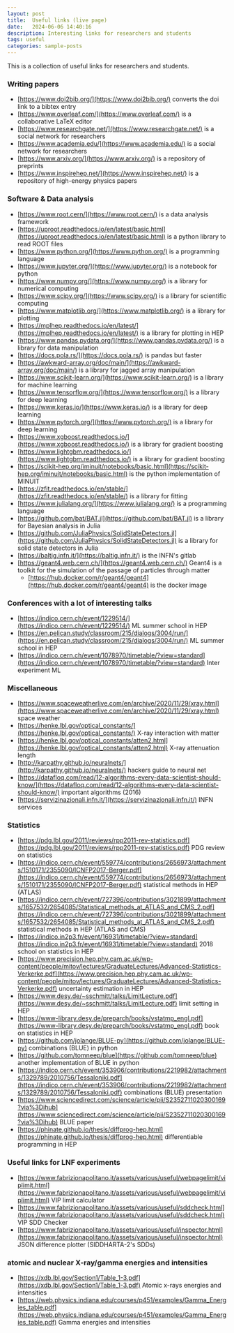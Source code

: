 ```yaml
---
layout: post
title:  Useful links (live page)
date:   2024-06-06 14:40:16
description: Interesting links for researchers and students
tags: useful
categories: sample-posts
---
```


This is a collection of useful links for researchers and students.

### Writing papers

* [https://www.doi2bib.org/](https://www.doi2bib.org/) converts the doi link to a bibtex entry
* [https://www.overleaf.com/](https://www.overleaf.com/) is a collaborative LaTeX editor
* [https://www.researchgate.net/](https://www.researchgate.net/) is a social network for researchers
* [https://www.academia.edu/](https://www.academia.edu/) is a social network for researchers
* [https://www.arxiv.org/](https://www.arxiv.org/) is a repository of preprints
* [https://www.inspirehep.net/](https://www.inspirehep.net/) is a repository of high-energy physics papers

### Software & Data analysis
* [https://www.root.cern/](https://www.root.cern/) is a data analysis framework
* [https://uproot.readthedocs.io/en/latest/basic.html](https://uproot.readthedocs.io/en/latest/basic.html) is a python library to read ROOT files
* [https://www.python.org/](https://www.python.org/) is a programming language
* [https://www.jupyter.org/](https://www.jupyter.org/) is a notebook for python
* [https://www.numpy.org/](https://www.numpy.org/) is a library for numerical computing
* [https://www.scipy.org/](https://www.scipy.org/) is a library for scientific computing
* [https://www.matplotlib.org/](https://www.matplotlib.org/) is a library for plotting
* [https://mplhep.readthedocs.io/en/latest/](https://mplhep.readthedocs.io/en/latest/) is a library for plotting in HEP
* [https://www.pandas.pydata.org/](https://www.pandas.pydata.org/) is a library for data manipulation
* [https://docs.pola.rs/](https://docs.pola.rs/) is pandas but faster
* [https://awkward-array.org/doc/main/](https://awkward-array.org/doc/main/) is a library for jagged array manipulation
* [https://www.scikit-learn.org/](https://www.scikit-learn.org/) is a library for machine learning
* [https://www.tensorflow.org/](https://www.tensorflow.org/) is a library for deep learning
* [https://www.keras.io/](https://www.keras.io/) is a library for deep learning
* [https://www.pytorch.org/](https://www.pytorch.org/) is a library for deep learning
* [https://www.xgboost.readthedocs.io/](https://www.xgboost.readthedocs.io/) is a library for gradient boosting
* [https://www.lightgbm.readthedocs.io/](https://www.lightgbm.readthedocs.io/) is a library for gradient boosting
* [https://scikit-hep.org/iminuit/notebooks/basic.html](https://scikit-hep.org/iminuit/notebooks/basic.html) is the python implementation of MINUIT
* [https://zfit.readthedocs.io/en/stable/](https://zfit.readthedocs.io/en/stable/) is a library for fitting
* [https://www.julialang.org/](https://www.julialang.org/) is a programming language
* [https://github.com/bat/BAT.jl](https://github.com/bat/BAT.jl) is a library for Bayesian analysis in Julia
* [https://github.com/JuliaPhysics/SolidStateDetectors.jl](https://github.com/JuliaPhysics/SolidStateDetectors.jl) is a library for solid state detectors in Julia
* [https://baltig.infn.it/](https://baltig.infn.it/) is the INFN's gitlab
* [https://geant4.web.cern.ch/](https://geant4.web.cern.ch/) Geant4 is a toolkit for the simulation of the passage of particles through matter
    * [https://hub.docker.com/r/geant4/geant4](https://hub.docker.com/r/geant4/geant4) is the docker image

### Conferences with a lot of interesting talks
* [https://indico.cern.ch/event/1229514/](https://indico.cern.ch/event/1229514/) ML summer school in HEP
* [https://en.pelican.study/classroom/215/dialogs/3004/run/](https://en.pelican.study/classroom/215/dialogs/3004/run/) ML summer school in HEP
* [https://indico.cern.ch/event/1078970/timetable/?view=standard](https://indico.cern.ch/event/1078970/timetable/?view=standard) Inter experiment ML

### Miscellaneous
* [https://www.spaceweatherlive.com/en/archive/2020/11/29/xray.html](https://www.spaceweatherlive.com/en/archive/2020/11/29/xray.html) space weather
* [https://henke.lbl.gov/optical_constants/](https://henke.lbl.gov/optical_constants/) X-ray interaction with matter
* [https://henke.lbl.gov/optical_constants/atten2.html](https://henke.lbl.gov/optical_constants/atten2.html) X-ray attenuation length
* [http://karpathy.github.io/neuralnets/](http://karpathy.github.io/neuralnets/) hackers guide to neural net
* [https://datafloq.com/read/12-algorithms-every-data-scientist-should-know/](https://datafloq.com/read/12-algorithms-every-data-scientist-should-know/) important algorithms (2016)
* [https://servizinazionali.infn.it/](https://servizinazionali.infn.it/) INFN services

### Statistics
* [https://pdg.lbl.gov/2011/reviews/rpp2011-rev-statistics.pdf](https://pdg.lbl.gov/2011/reviews/rpp2011-rev-statistics.pdf) PDG review on statistics
* [https://indico.cern.ch/event/559774/contributions/2656973/attachments/1510171/2355090/ICNFP2017-Berger.pdf](https://indico.cern.ch/event/559774/contributions/2656973/attachments/1510171/2355090/ICNFP2017-Berger.pdf) statistical methods in HEP (ATLAS)
* [https://indico.cern.ch/event/727396/contributions/3021899/attachments/1657532/2654085/Statistical_methods_at_ATLAS_and_CMS_2.pdf](https://indico.cern.ch/event/727396/contributions/3021899/attachments/1657532/2654085/Statistical_methods_at_ATLAS_and_CMS_2.pdf) statistical methods in HEP (ATLAS and CMS)
* [https://indico.in2p3.fr/event/16931/timetable/?view=standard](https://indico.in2p3.fr/event/16931/timetable/?view=standard) 2018 school on statistics in HEP
* [https://www.precision.hep.phy.cam.ac.uk/wp-content/people/mitov/lectures/GraduateLectures/Advanced-Statistics-Verkerke.pdf](https://www.precision.hep.phy.cam.ac.uk/wp-content/people/mitov/lectures/GraduateLectures/Advanced-Statistics-Verkerke.pdf) uncertainty estimation in HEP
* [https://www.desy.de/~sschmitt/talks/LimitLecture.pdf](https://www.desy.de/~sschmitt/talks/LimitLecture.pdf) limit setting in HEP
* [https://www-library.desy.de/preparch/books/vstatmp_engl.pdf](https://www-library.desy.de/preparch/books/vstatmp_engl.pdf) book on statistics in HEP
* [https://github.com/jolange/BLUE-py](https://github.com/jolange/BLUE-py) combinations (BLUE) in python
* [https://github.com/tomneep/blue](https://github.com/tomneep/blue) another implementation of BLUE in python
* [https://indico.cern.ch/event/353906/contributions/2219982/attachments/1329789/2010756/Tessaloniki.pdf](https://indico.cern.ch/event/353906/contributions/2219982/attachments/1329789/2010756/Tessaloniki.pdf) combinations (BLUE) presentation
* [https://www.sciencedirect.com/science/article/pii/S2352711020300169?via%3Dihub](https://www.sciencedirect.com/science/article/pii/S2352711020300169?via%3Dihub) BLUE paper
* [https://phinate.github.io/thesis/diffprog-hep.html](https://phinate.github.io/thesis/diffprog-hep.html) differentiable programming in HEP

### Useful links for LNF experiments
* [https://www.fabrizionapolitano.it/assets/various/useful/webpagelimit/viplimit.html](https://www.fabrizionapolitano.it/assets/various/useful/webpagelimit/viplimit.html) VIP limit calculator
* [https://www.fabrizionapolitano.it/assets/various/useful/sddcheck.html](https://www.fabrizionapolitano.it/assets/various/useful/sddcheck.html) VIP SDD Checker
* [https://www.fabrizionapolitano.it/assets/various/useful/inspector.html](https://www.fabrizionapolitano.it/assets/various/useful/inspector.html) JSON difference plotter (SIDDHARTA-2's SDDs)

### atomic and nuclear X-ray/gamma energies and intensities
* [https://xdb.lbl.gov/Section1/Table_1-3.pdf](https://xdb.lbl.gov/Section1/Table_1-3.pdf) Atomic x-rays energies and intensities
* [https://web.physics.indiana.edu/courses/p451/examples/Gamma_Energies_table.pdf](https://web.physics.indiana.edu/courses/p451/examples/Gamma_Energies_table.pdf) Gamma energies and intensities